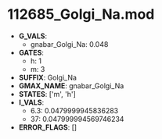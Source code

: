 # 112685_Golgi_Na.mod

- **G_VALS**:
  - gnabar_Golgi_Na: 0.048
- **GATES**:
  - h: 1
  - m: 3
- **SUFFIX**: Golgi_Na
- **GMAX_NAME**: gnabar_Golgi_Na
- **STATES**: ['m', 'h']
- **I_VALS**:
  - 6.3: 0.0479999945836283
  - 37: 0.047999994569746234
- **ERROR_FLAGS**: []
